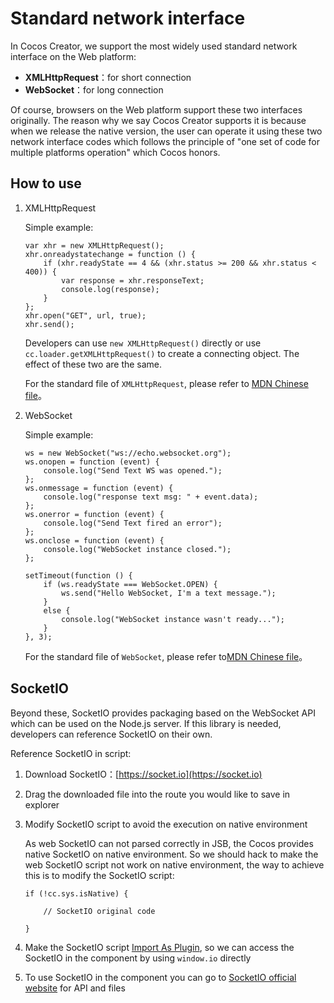 # Standard network interface

In Cocos Creator, we support the most widely used standard network interface on the Web platform:

- **XMLHttpRequest**：for short connection
- **WebSocket**：for long connection

Of course, browsers on the Web platform support these two interfaces originally. The reason why we say Cocos Creator supports it is because when we release the native version, the user can operate it using these two network interface codes which follows the principle of "one set of code for multiple platforms operation" which Cocos honors.

## How to use

1. XMLHttpRequest
    
    Simple example:

    ```
    var xhr = new XMLHttpRequest();
    xhr.onreadystatechange = function () {
        if (xhr.readyState == 4 && (xhr.status >= 200 && xhr.status < 400)) {
            var response = xhr.responseText;
            console.log(response);
        }
    };
    xhr.open("GET", url, true);
    xhr.send();
    ```

    Developers can use `new XMLHttpRequest()` directly or use `cc.loader.getXMLHttpRequest()` to create a connecting object. The effect of these two are the same.

    For the standard file of `XMLHttpRequest`, please refer to [MDN Chinese file](https://developer.mozilla.org/zh-CN/docs/Web/API/XMLHttpRequest)。

2. WebSocket

    Simple example:

    ```
    ws = new WebSocket("ws://echo.websocket.org");
    ws.onopen = function (event) {
        console.log("Send Text WS was opened.");
    };
    ws.onmessage = function (event) {
        console.log("response text msg: " + event.data);
    };
    ws.onerror = function (event) {
        console.log("Send Text fired an error");
    };
    ws.onclose = function (event) {
        console.log("WebSocket instance closed.");
    };

    setTimeout(function () {
        if (ws.readyState === WebSocket.OPEN) {
            ws.send("Hello WebSocket, I'm a text message.");
        }
        else {
            console.log("WebSocket instance wasn't ready...");
        }
    }, 3);
    ```

    For the standard file of `WebSocket`, please refer to[MDN Chinese file](https://developer.mozilla.org/zh-CN/docs/Web/API/WebSocket)。

## SocketIO

Beyond these, SocketIO provides packaging based on the WebSocket API which can be used on the Node.js server. If this library is needed, developers can reference SocketIO on their own.

Reference SocketIO in script:

1. Download SocketIO：[https://socket.io](https://socket.io)
2. Drag the downloaded file into the route you would like to save in explorer
3. Modify SocketIO script to avoid the execution on native environment

    As web SocketIO can not parsed correctly in JSB, the Cocos provides native SocketIO on native environment. So we should hack to make the web SocketIO script not work on native environment, the way to achieve this is to modify the SocketIO script:

    ```
    if (!cc.sys.isNative) {

        // SocketIO original code

    }
    ```

4. Make the SocketIO script [Import As Plugin](./plugin-scripts.html), so we can access the SocketIO in the component by using `window.io` directly
5. To use SocketIO in the component you can go to [SocketIO official website](http://socket.io/) for API and files
